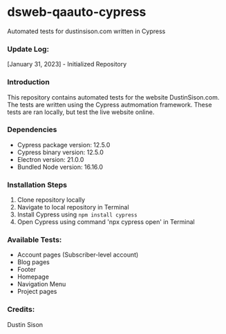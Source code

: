 # dsweb-qaauto-cypress
Automated tests for dustinsison.com written in Cypress

### Update Log:
[January 31, 2023] - Initialized Repository

### Introduction
This repository contains automated tests for the website DustinSison.com. The tests are written using the Cypress autmomation framework. These tests are ran locally, but test the live website online.

### Dependencies
- Cypress package version: 12.5.0
- Cypress binary version: 12.5.0
- Electron version: 21.0.0
- Bundled Node version: 16.16.0

### Installation Steps
1. Clone repository locally
2. Navigate to local repository in Terminal
3. Install Cypress using `npm install cypress`
4. Open Cypress using command 'npx cypress open' in Terminal

### Available Tests:
- Account pages (Subscriber-level account)
- Blog pages
- Footer
- Homepage
- Navigation Menu
- Project pages

### Credits:
Dustin Sison
